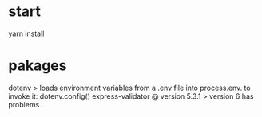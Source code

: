 # start

yarn install

# pakages

dotenv > loads environment variables from a .env file into process.env. to invoke it: dotenv.config()
express-validator @ version 5.3.1 > version 6 has problems
